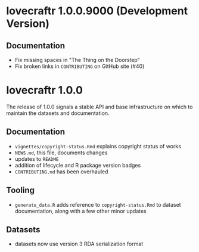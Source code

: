# lovecraftr 1.0.0.9000 (Development Version)

## Documentation
* Fix missing spaces in "The Thing on the Doorstep"
* Fix broken links in `CONTRIBUTING` on GitHub site (#40)

# lovecraftr 1.0.0
The release of 1.0.0 signals a stable API and base infrastructure on which to maintain the datasets and documentation.

## Documentation
* `vignettes/copyright-status.Rmd` explains copyright status of works
* `NEWS.md`, this file, documents changes
* updates to `README`
* addition of lifecycle and R package version badges
* `CONTRIBUTING.md` has been overhauled

## Tooling
* `generate_data.R` adds reference to `copyright-status.Rmd` to dataset documentation, along with a few other minor updates

## Datasets
* datasets now use version 3 RDA serialization format
